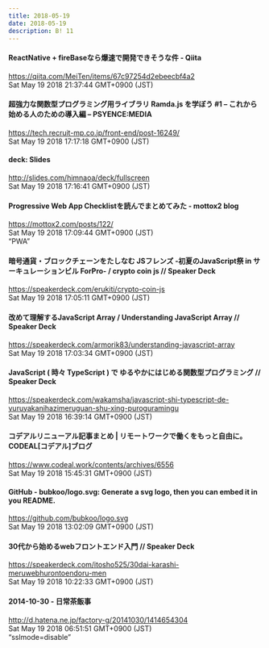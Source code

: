 ```yaml
---
title: 2018-05-19
date: 2018-05-19
description: B! 11
---
```


#### ReactNative + fireBaseなら爆速で開発できそうな件 - Qiita
https://qiita.com/MeiTen/items/67c97254d2ebeecbf4a2<br>
Sat May 19 2018 21:37:44 GMT+0900 (JST)<br>


#### 超強力な関数型プログラミング用ライブラリ Ramda.js を学ぼう #1 – これから始める人のための導入編 – PSYENCE:MEDIA
https://tech.recruit-mp.co.jp/front-end/post-16249/<br>
Sat May 19 2018 17:17:18 GMT+0900 (JST)<br>


#### deck: Slides
http://slides.com/himnaoa/deck/fullscreen<br>
Sat May 19 2018 17:16:41 GMT+0900 (JST)<br>


#### Progressive Web App Checklistを読んでまとめてみた - mottox2 blog
https://mottox2.com/posts/122/<br>
Sat May 19 2018 17:09:44 GMT+0900 (JST)<br>
“PWA”


#### 暗号通貨・ブロックチェーンをたしなむ JSフレンズ -初夏のJavaScript祭 in サーキュレーションビル ForPro- / crypto coin js // Speaker Deck
https://speakerdeck.com/erukiti/crypto-coin-js<br>
Sat May 19 2018 17:05:11 GMT+0900 (JST)<br>


#### 改めて理解するJavaScript Array / Understanding JavaScript Array // Speaker Deck
https://speakerdeck.com/armorik83/understanding-javascript-array<br>
Sat May 19 2018 17:03:34 GMT+0900 (JST)<br>


#### JavaScript ( 時々 TypeScript ) で ゆるやかにはじめる関数型プログラミング // Speaker Deck
https://speakerdeck.com/wakamsha/javascript-shi-typescript-de-yuruyakanihazimeruguan-shu-xing-puroguramingu<br>
Sat May 19 2018 16:39:14 GMT+0900 (JST)<br>


#### コデアルリニューアル記事まとめ | リモートワークで働くをもっと自由に。CODEAL[コデアル]ブログ
https://www.codeal.work/contents/archives/6556<br>
Sat May 19 2018 15:45:31 GMT+0900 (JST)<br>


#### GitHub - bubkoo/logo.svg: Generate a svg logo, then you can embed it in you README.
https://github.com/bubkoo/logo.svg<br>
Sat May 19 2018 13:02:09 GMT+0900 (JST)<br>


#### 30代から始めるwebフロントエンド入門 // Speaker Deck
https://speakerdeck.com/itosho525/30dai-karashi-meruwebhurontoendoru-men<br>
Sat May 19 2018 10:22:33 GMT+0900 (JST)<br>


#### 2014-10-30 - 日常茶飯事
http://d.hatena.ne.jp/factory-g/20141030/1414654304<br>
Sat May 19 2018 06:51:51 GMT+0900 (JST)<br>
“sslmode=disable”


